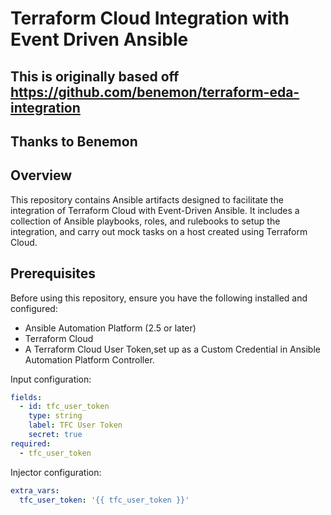 # Terraform Cloud Integration with Event Driven Ansible

## This is originally based off https://github.com/benemon/terraform-eda-integration

## Thanks to Benemon

## Overview

This repository contains Ansible artifacts designed to facilitate the integration of Terraform Cloud with Event-Driven Ansible. It includes a collection of Ansible playbooks, roles, and rulebooks to setup the integration, and carry out mock tasks on a host created using Terraform Cloud.

## Prerequisites

Before using this repository, ensure you have the following installed and configured:

- Ansible Automation Platform (2.5 or later)
- Terraform Cloud
- A Terraform Cloud User Token,set up as a Custom Credential in Ansible Automation Platform Controller.

Input configuration:
```yaml
fields:
  - id: tfc_user_token
    type: string
    label: TFC User Token
    secret: true
required:
  - tfc_user_token
```

Injector configuration:
```yaml
extra_vars:
  tfc_user_token: '{{ tfc_user_token }}'

```
